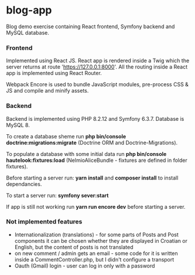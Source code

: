 # blog-app
Blog demo exercise containing React frontend, Symfony backend and MySQL database. 

### Frontend
Implemented using React JS. React app is rendered inside a Twig which  the server returns at route 'https://127.0.0.1:8000'. All the routing inside a React app is implemented using React Router.

Webpack Encore is used to bundle JavaScript modules, pre-process CSS & JS and compile and minify assets.

### Backend
Backend is implemented using PHP 8.2.12 and Symfony 6.3.7. Database is MySQL 8. 

To create a database sheme run **php bin/console doctrine:migrations:migrate** (Doctrine ORM and Doctrine-Migrations). 

To populate a database with some initial data run **php bin/console hautelook:fixtures:load** (NelmioAliceBundle - fixtures are defined in folder fixtures).  

Before starting a server run: **yarn install** and **composer install** to install dependancies.

To start a server run: **symfony sever:start**

If app is still not working run **yarn run encore dev** before starting a server.

### Not implemented features

 - Internationalization (translations) - for some parts of Posts and Post components it can be chosen whether they are displayed in Croatian or English, but the content of posts is not translated
 - on new comment / admin gets an email - some code for it is written inside a CommentController.php, but I didn't configure a transport
 - Oauth (Gmail) login - user can log in only with a password
